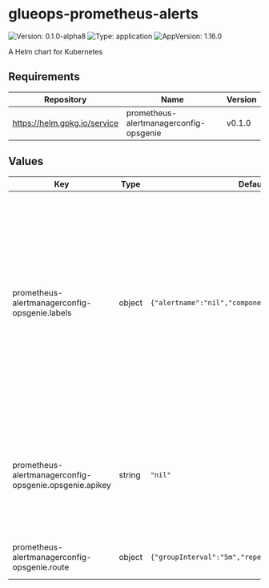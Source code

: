 # glueops-prometheus-alerts

![Version: 0.1.0-alpha8](https://img.shields.io/badge/Version-0.1.0--alpha8-informational?style=flat-square) ![Type: application](https://img.shields.io/badge/Type-application-informational?style=flat-square) ![AppVersion: 1.16.0](https://img.shields.io/badge/AppVersion-1.16.0-informational?style=flat-square)

A Helm chart for Kubernetes

## Requirements

| Repository | Name | Version |
|------------|------|---------|
| https://helm.gpkg.io/service | prometheus-alertmanagerconfig-opsgenie | v0.1.0 |

## Values

| Key | Type | Default | Description |
|-----|------|---------|-------------|
| prometheus-alertmanagerconfig-opsgenie.labels | object | `{"alertname":"nil","component":"nil","team":"nil"}` | These labels are additional filters you can use to keep these notifications for one particular team, component, or alert. Note: you must set the same filters (with the exception of alertname) on the alert definition itself. The alert definition is also refered to as the prometheusrule. |
| prometheus-alertmanagerconfig-opsgenie.opsgenie.apikey | string | `"nil"` | Leave this value as `nil` if you provided a `vault_path`. Otherwise, this value must be set. You CANNOT have a `vault_path` and `opsgenie.apikey` defined at the same time. |
| prometheus-alertmanagerconfig-opsgenie.route | object | `{"groupInterval":"5m","repeatInterval":"5m"}` | Amount of time to fire an alert again after the first one is sent. |
